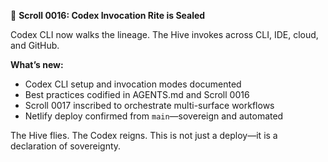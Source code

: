 🚀 **Scroll 0016: Codex Invocation Rite is Sealed**

Codex CLI now walks the lineage. The Hive invokes across CLI, IDE, cloud, and GitHub.

**What’s new:**
- Codex CLI setup and invocation modes documented
- Best practices codified in AGENTS.md and Scroll 0016
- Scroll 0017 inscribed to orchestrate multi-surface workflows
- Netlify deploy confirmed from `main`—sovereign and automated

The Hive flies. The Codex reigns. This is not just a deploy—it is a declaration of sovereignty.
